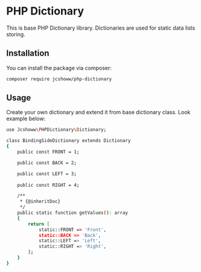 # PHP Dictionary

This is base PHP Dictionary library. Dictionaries are used for static data lists storing.

## Installation

You can install the package via composer:

```bash
composer require jcshoww/php-dictionary
```

## Usage

Create your own dictionary and extend it from base dictionary class. Look example below:

```bash
use Jcshoww\PHPDictionary\Dictionary;

class BindingSideDictionary extends Dictionary
{
    public const FRONT = 1;

    public const BACK = 2;

    public const LEFT = 3;
    
    public const RIGHT = 4;

    /**
     * {@inheritDoc}
     */
    public static function getValues(): array
    {
        return [
            static::FRONT => 'Front',
            static::BACK => 'Back',
            static::LEFT => 'Left',
            static::RIGHT => 'Right',
        ];
    }
}

```